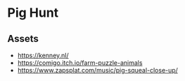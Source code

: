 # Pig Hunt

## Assets

- https://kenney.nl/
- https://comigo.itch.io/farm-puzzle-animals
- https://www.zapsplat.com/music/pig-squeal-close-up/